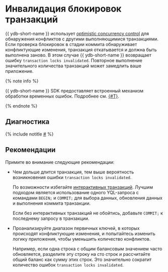 # Инвалидация блокировок транзакций

{{ ydb-short-name }} использует [optimistic concurrency control](https://en.wikipedia.org/wiki/Optimistic_concurrency_control) для обнаружения конфликтов с другими выполняющимися транзакциями. Если проверка блокировок в стадии коммита обнаруживает конфликтующие изменения, транзакция откатывается и должна быть выполнена заново. В этом случае {{ ydb-short-name }} возвращает ошибку `transaction locks invalidated`. Повторное выполнение значительного количества транзакций может замедлить ваше приложение.

{% note info %}

{{ ydb-short-name }} SDK предоставляет встроенный механизм обработки временных ошибок. Подробнее см. [{#T}](../../../../reference/ydb-sdk/error_handling.md).

{% endnote %}


## Диагностика

<!-- The include is added to allow partial overrides in overlays  -->
{% include notitle [#](_includes/transaction-lock-invalidation.md) %}

## Рекомендации

Примите во внимание следующие рекомендации:

- Чем дольше длится транзакция, тем выше вероятность возникновения ошибки `transaction locks invalidated`.

    По возможности избегайте [интерактивных транзакций](../../../../concepts/glossary.md#interactive-transaction). Лучшим подходом является использование одного YQL-запроса с командами `BEGIN;` и `COMMIT;` для выбора данных, обновления данных и выполнения коммита транзакции.

    Если без интерактивных транзакций не обойтись, добавьте `COMMIT;` к последнему запросу в транзакции.

- Проанализируйте диапазон первичных ключей, в которых происходят конфликтующие изменения, и попытайтесь изменить логику приложения, чтобы уменьшить количество конфликтов.

    Например, если одна строка с общим балансовым значением часто обновляется, разделите эту строку на сто строк и рассчитайте общий баланс как сумму этих строк. Это значительно сократит количество ошибок `transaction locks invalidated`.
